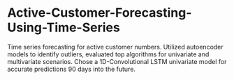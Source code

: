 # Active-Customer-Forecasting-Using-Time-Series
Time series forecasting for active customer numbers. Utilized autoencoder models to identify outliers, evaluated top algorithms for univariate and multivariate scenarios. Chose a 1D-Convolutional LSTM univariate model for accurate predictions 90 days into the future.
